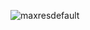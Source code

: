 ![maxresdefault](https://github.com/yusuf-dogan/C-Sharp-Kursu/assets/98260376/440b6116-8a70-4f04-bfa3-6bf7055f9d79)
